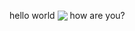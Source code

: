 hello world <img src="https://devtron-public-asset.s3.us-east-2.amazonaws.com/images/elements/EnterpriseTag.svg" style="vertical-align: bottom;"> how are you?

